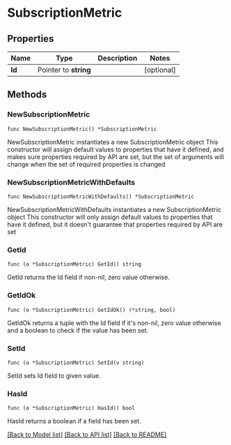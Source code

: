 # SubscriptionMetric

## Properties

Name | Type | Description | Notes
------------ | ------------- | ------------- | -------------
**Id** | Pointer to **string** |  | [optional] 

## Methods

### NewSubscriptionMetric

`func NewSubscriptionMetric() *SubscriptionMetric`

NewSubscriptionMetric instantiates a new SubscriptionMetric object
This constructor will assign default values to properties that have it defined,
and makes sure properties required by API are set, but the set of arguments
will change when the set of required properties is changed

### NewSubscriptionMetricWithDefaults

`func NewSubscriptionMetricWithDefaults() *SubscriptionMetric`

NewSubscriptionMetricWithDefaults instantiates a new SubscriptionMetric object
This constructor will only assign default values to properties that have it defined,
but it doesn't guarantee that properties required by API are set

### GetId

`func (o *SubscriptionMetric) GetId() string`

GetId returns the Id field if non-nil, zero value otherwise.

### GetIdOk

`func (o *SubscriptionMetric) GetIdOk() (*string, bool)`

GetIdOk returns a tuple with the Id field if it's non-nil, zero value otherwise
and a boolean to check if the value has been set.

### SetId

`func (o *SubscriptionMetric) SetId(v string)`

SetId sets Id field to given value.

### HasId

`func (o *SubscriptionMetric) HasId() bool`

HasId returns a boolean if a field has been set.


[[Back to Model list]](../README.md#documentation-for-models) [[Back to API list]](../README.md#documentation-for-api-endpoints) [[Back to README]](../README.md)


